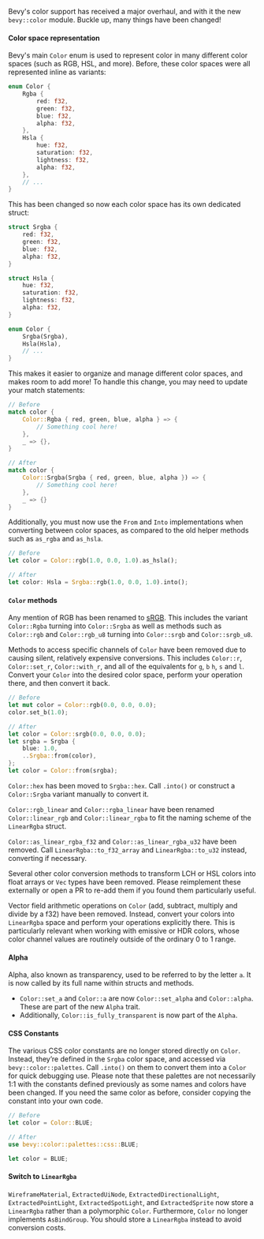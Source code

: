 Bevy's color support has received a major overhaul, and with it the new `bevy::color` module. Buckle up, many things have been changed!

#### Color space representation

Bevy's main `Color` enum is used to represent color in many different color spaces (such as RGB, HSL, and more). Before, these color spaces were all represented inline as variants:

```rust
enum Color {
    Rgba {
        red: f32,
        green: f32,
        blue: f32,
        alpha: f32,
    },
    Hsla {
        hue: f32,
        saturation: f32,
        lightness: f32,
        alpha: f32,
    },
    // ...
}
```

This has been changed so now each color space has its own dedicated struct:

```rust
struct Srgba {
    red: f32,
    green: f32,
    blue: f32,
    alpha: f32,
}

struct Hsla {
    hue: f32,
    saturation: f32,
    lightness: f32,
    alpha: f32,
}

enum Color {
    Srgba(Srgba),
    Hsla(Hsla),
    // ...
}
```

This makes it easier to organize and manage different color spaces, and makes room to add more! To handle this change, you may need to update your match statements:

```rust
// Before
match color {
    Color::Rgba { red, green, blue, alpha } => {
        // Something cool here!
    },
    _ => {},
}

// After
match color {
    Color::Srgba(Srgba { red, green, blue, alpha }) => {
        // Something cool here!
    },
    _ => {}
}
```

Additionally, you must now use the `From` and `Into` implementations when converting between color spaces, as compared to the old helper methods such as `as_rgba` and `as_hsla`.

```rust
// Before
let color = Color::rgb(1.0, 0.0, 1.0).as_hsla();

// After
let color: Hsla = Srgba::rgb(1.0, 0.0, 1.0).into();
```

#### `Color` methods

Any mention of RGB has been renamed to [sRGB]. This includes the variant `Color::Rgba` turning into `Color::Srgba` as well as methods such as `Color::rgb` and `Color::rgb_u8` turning into `Color::srgb` and `Color::srgb_u8`.

[sRGB]: https://en.wikipedia.org/wiki/SRGB

Methods to access specific channels of `Color` have been removed due to causing silent, relatively expensive conversions. This includes `Color::r`, `Color::set_r`, `Color::with_r`, and all of the equivalents for `g`, `b` `h`, `s` and `l`. Convert your `Color` into the desired color space, perform your operation there, and then convert it back.

```rust
// Before
let mut color = Color::rgb(0.0, 0.0, 0.0);
color.set_b(1.0);

// After
let color = Color::srgb(0.0, 0.0, 0.0);
let srgba = Srgba {
    blue: 1.0,
    ..Srgba::from(color),
};
let color = Color::from(srgba);
```

`Color::hex` has been moved to `Srgba::hex`. Call `.into()` or construct a `Color::Srgba` variant manually to convert it.

`Color::rgb_linear` and `Color::rgba_linear` have been renamed `Color::linear_rgb` and `Color::linear_rgba` to fit the naming scheme of the `LinearRgba` struct.

`Color::as_linear_rgba_f32` and `Color::as_linear_rgba_u32` have been removed. Call `LinearRgba::to_f32_array` and `LinearRgba::to_u32` instead, converting if necessary.

Several other color conversion methods to transform LCH or HSL colors into float arrays or `Vec` types have been removed. Please reimplement these externally or open a PR to re-add them if you found them particularly useful.

Vector field arithmetic operations on `Color` (add, subtract, multiply and divide by a f32) have been removed. Instead, convert your colors into `LinearRgba` space and perform your operations explicitly there. This is particularly relevant when working with emissive or HDR colors, whose color channel values are routinely outside of the ordinary 0 to 1 range.

#### Alpha

Alpha, also known as transparency, used to be referred to by the letter `a`. It is now called by its full name within structs and methods.

- `Color::set_a` and `Color::a` are now `Color::set_alpha` and `Color::alpha`. These are part of the new `Alpha` trait.
- Additionally, `Color::is_fully_transparent` is now part of the `Alpha`.

#### CSS Constants

The various CSS color constants are no longer stored directly on `Color`. Instead, they’re defined in the `Srgba` color space, and accessed via `bevy::color::palettes`. Call `.into()` on them to convert them into a `Color` for quick debugging use. Please note that these palettes are not necessarily 1:1 with the constants defined previously as some names and colors have been changed. If you need the same color as before, consider copying the constant into your own code.

```rust
// Before
let color = Color::BLUE;

// After
use bevy::color::palettes::css::BLUE;

let color = BLUE;
```

#### Switch to `LinearRgba`

`WireframeMaterial`, `ExtractedUiNode`, `ExtractedDirectionalLight`, `ExtractedPointLight`, `ExtractedSpotLight`, and `ExtractedSprite` now store a `LinearRgba` rather than a polymorphic `Color`. Furthermore, `Color` no longer implements `AsBindGroup`. You should store a `LinearRgba` instead to avoid conversion costs.

